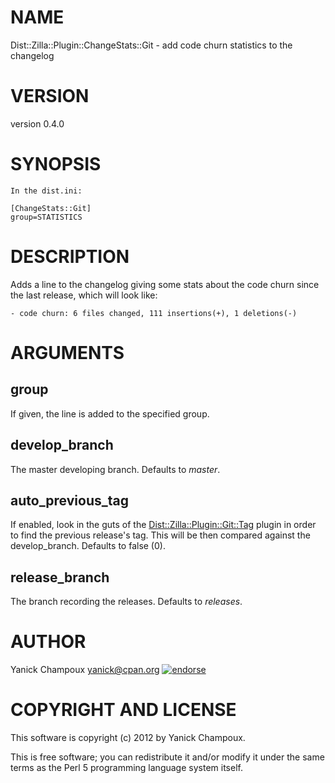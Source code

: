 # NAME

Dist::Zilla::Plugin::ChangeStats::Git - add code churn statistics to the changelog

# VERSION

version 0.4.0

# SYNOPSIS

    In the dist.ini:

    [ChangeStats::Git]
    group=STATISTICS

# DESCRIPTION

Adds a line to the changelog giving some stats about the
code churn since the last release, which will look like:

    - code churn: 6 files changed, 111 insertions(+), 1 deletions(-)

# ARGUMENTS

## group

If given, the line is added to the specified group.

## develop\_branch

The master developing branch. Defaults to _master_.

## auto\_previous\_tag

If enabled, look in the guts of the [Dist::Zilla::Plugin::Git::Tag](https://metacpan.org/pod/Dist::Zilla::Plugin::Git::Tag) plugin in order to find the
previous release's tag. This will be then compared against the develop\_branch. Defaults to false (0).

## release\_branch

The branch recording the releases. Defaults to _releases_.

# AUTHOR

Yanick Champoux <yanick@cpan.org> [![endorse](http://api.coderwall.com/yanick/endorsecount.png)](http://coderwall.com/yanick)

# COPYRIGHT AND LICENSE

This software is copyright (c) 2012 by Yanick Champoux.

This is free software; you can redistribute it and/or modify it under
the same terms as the Perl 5 programming language system itself.
